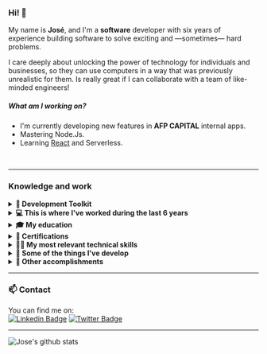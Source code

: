 ### Hi! 👋

My name is **José**, and I'm a **software** developer with six years of experience building software to solve exciting and —sometimes— hard problems.

I care deeply about unlocking the power of technology for individuals and businesses, so they can use computers in a way that was previously unrealistic for them. Is really great if I can collaborate with a team of like-minded engineers!

##### What am I working on?
- I'm currently developing new features in **AFP CAPITAL** internal apps.
- Mastering Node.Js.
- Learning [React](https://roadmap.sh/react) and Serverless.

<br>

***

### Knowledge and work
<details>
<summary>
	<strong>🔧  Development Toolkit</strong>
</summary>

* Languages:
<img height="25" style="margin-left:10px;" src="https://user-images.githubusercontent.com/21287303/104820456-87bf0d80-5813-11eb-90e5-c0ea85ea8ae6.png">
<img height="27" style="margin-left:10px;" src="https://user-images.githubusercontent.com/21287303/104820584-775b6280-5814-11eb-82c2-7c7fdcf2d806.png">
<img height="25" style="margin-left:10px;" src="https://user-images.githubusercontent.com/21287303/104820600-b12c6900-5814-11eb-8dab-7396113f7c70.png">

* Frontend Frameworks:
<img height="25" style="margin-left:10px;" src="https://user-images.githubusercontent.com/21287303/104820910-edf95f80-5816-11eb-9115-505367121387.jpg">
<img height="25" style="margin-left:10px;" src="https://user-images.githubusercontent.com/21287303/104820913-f0f45000-5816-11eb-9b49-b0c00cd1ed73.png">

* Backend Frameworks:
<img height="25" style="margin-left:10px;" src="https://user-images.githubusercontent.com/21287303/104820642-0bc5c500-5815-11eb-8c91-bb5ad356221b.png">
<img height="25" style="margin-left:10px;" src="https://user-images.githubusercontent.com/21287303/104820656-2b5ced80-5815-11eb-96f2-dc856a6acf29.png">
<img height="25" style="margin-left:10px;" src="https://user-images.githubusercontent.com/21287303/104821158-bf7c8400-5818-11eb-8ec4-de9a6990a2e7.png">
<img height="25" style="margin-left:10px;" src="https://user-images.githubusercontent.com/21287303/104820722-91e20b80-5815-11eb-846c-9761a0843118.png">

* Databases:
<img height="25" style="margin-left:10px;" src="https://user-images.githubusercontent.com/21287303/104820756-dbcaf180-5815-11eb-8279-86d4b09731d1.png">
<img height="25" style="margin-left:10px;" src="https://user-images.githubusercontent.com/21287303/104820759-dff70f00-5815-11eb-87b6-ba6da48549fb.png">


* Cloud:
<img height="25" style="margin-left:10px;" src="https://user-images.githubusercontent.com/21287303/104820760-e2596900-5815-11eb-8dba-144670c20333.png">
<img height="25" style="margin-left:10px;" src="https://user-images.githubusercontent.com/21287303/104820762-e5ecf000-5815-11eb-9a5a-15e8d6396d90.png">

* Tools:
<img height="25" style="margin-left:10px;" src="https://user-images.githubusercontent.com/21287303/104821504-1a16df80-581b-11eb-98e1-641bc2f6c7ae.png">
<img height="25" style="margin-left:10px;" src="https://user-images.githubusercontent.com/21287303/104821536-4e8a9b80-581b-11eb-8b73-383025d5afef.png">
<img height="25" style="margin-left:10px;" src="https://user-images.githubusercontent.com/21287303/104821537-50545f00-581b-11eb-9afe-1b93f132716e.png">

</details>

<details>
<summary>
	<strong>💻 This is where I've worked during the last 6 years</strong>
</summary>

> _[AFP CAPITAL](https://www.afpcapital.cl/default.html). Nov 2020 - Present_  
> **FULL STACK SENIOR DEVELOPER**
> 
> Description: Cooming soon!

> _[MovigoO](https://movigoo.com/). Mar 2017 - Nov 2020_  
> **SENIOR DEVELOPER**
> 
> Description: I developed outsourcing software solutions for companies like MOVISTAR CHILE, HELP EMERGENCY, SONDA, COPESA. I moved through the entire development stack and touched projects every step of the way, from ideation to final delivery.

> _[Good Shepherd Tours](www.goodshepherdtour.com). Feb 2015 – Feb 2017._  
> **FRONT-END DEVELOPER**
> 
> Description: Front-end developer.

</details>

<details>
<summary>
<strong>🎓 My education</strong>
</summary>
> _Univ. José Antonio Páez, 2014._  
> **TELECOM ENGINEER**

> _Colegio Santa María, Venezuela. 2007._  
> **BACHELOR OF SCIENCE (B.S.)**
</details>

<details>
<summary>
<strong>📜 Certifications</strong>
</summary>

* [SCRUM FOUNDATION](images/scrum_foundation.png)
* [AWS CLOUD PRACTITIONER ESSENTIALS](images/aws_cloud_practitiones_essentials.png)

</details>

<details>
<summary>
<strong>👨‍💻 My most relevant technical skills</strong>
</summary>

These are the highlights of the skills I consider to be the keystone of my abilities:

* I have a lot of experience **designing** and **architecting** systems of different sizes and complexity.
* I have been focusing mainly on **AWS**. It's the place where most of my work goes to serve its purpose.
* I've become an excellent **PHP** 🐘 developer.
* I really love **Node.js** and all about Async/Await/Promises ❤️.
* I'm developing a lot of new things with **Python** 🐍.
* I have substantial experience dealing with **relational databases** (mainly PostgreSql), and **non-relational** ones (MongoDB).
* I've done a lot of front-end development, I'm pretty good using **VueJS**.
</details>

<details>
<summary>
<strong>🔨 Some of the things I've develop</strong>
</summary>

Cooming soon!
</details>


<details>
<summary>
<strong>🎁 Other accomplishments</strong>
</summary>

* I love to write. I contribute articles about Code and DeepWork to [My Medium Blog](https://medium.com/@jocon16).
* I study every single day to be a better **Software Craftsman**.
* I really love Algorithms and solve problems.
* I have a beautiful family. For sure my best accomplishment by far.
</details>

***

### 📫 Contact

You can find me on:  
[![Linkedin Badge](https://img.shields.io/badge/-LinkedIn-blue?style=flat-square&logo=Linkedin&logoColor=white&link=https://www.linkedin.com/in/jos%C3%A9-contreras-631941102/)](https://www.linkedin.com/in/jos%C3%A9-contreras-631941102/)
[![Twitter Badge](https://img.shields.io/badge/-Twitter-blue?style=flat-square&logo=Twitter&logoColor=white&link=https://twitter.com/Jocon16)](https://twitter.com/Jocon16)

***

![Jose's github stats](https://github-readme-stats.vercel.app/api?username=jovicon&show_icons=true&theme=highcontrast)

